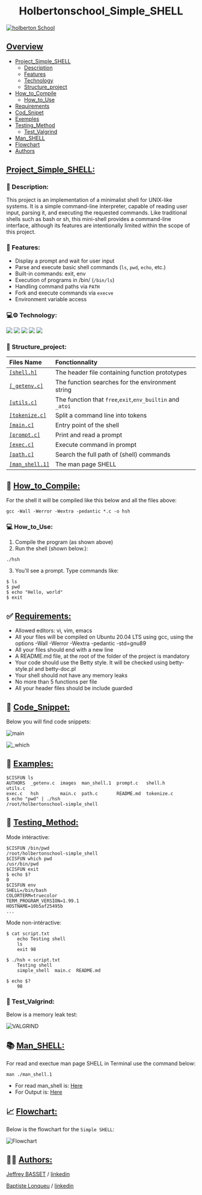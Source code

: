 # <center>**Holbertonschool_Simple_SHELL**</center>
[![holberton School](https://github.com/lnqbat/holbertonschool-simple_shell/blob/dev/Image/Holberton.png)](https://www.holbertonschool.fr/)

## <ins>Overview
- [Project_Simple_SHELL](#project_simple_shell)
    - [Description](#-description)
    - [Features](#-features)
    - [Technology](#️-technology)
    - [Structure_project](#-structure_project)
- [How_to_Compile](#-how_to_compile)
    - [How_to_Use](#-how_to_use)
- [Requirements](#-requirements)
- [Cod_Snipet](#-cod_snipet)
- [Exemples](#-exemples)
- [Testing_Method](#-testing_method)
    - [Test_Valgrind](#-test_valgrind)
- [Man_SHELL](#-man_shell)
- [Flowchart](#--flowchart)
- [Authors](#-authors)
## <ins>Project_Simple_SHELL:
### 🧠 Description:
This project is an implementation of a minimalist shell for UNIX-like systems. It is a simple command-line interpreter, capable of reading user input, parsing it, and executing the requested commands. Like traditional shells such as bash or sh, this mini-shell provides a command-line interface, although its features are intentionally limited within the scope of this project.
### 🚀 Features:
- Display a prompt and wait for user input
- Parse and execute basic shell commands (`ls`, `pwd`, `echo`, etc.)
- Built-in commands: exit, env
- Execution of programs in /bin/ (`/bin/ls`)
- Handling command paths via `PATH`
- Fork and execute commands via `execve`
- Environment variable access
### 💻⚙️ Technology:
![](https://img.shields.io/badge/C-00599C?style=for-the-badge&logo=c&>logoColor=white) 
![](https://img.shields.io/badge/VIM-%2311AB00.svg?&style=for-the-badge&logo=vim&logoColor=white)
![](https://img.shields.io/badge/Slack-4A154B?style=for-the-badge&logo=slack&logoColor=white)
![](https://img.shields.io/badge/Linux-FCC624?style=for-the-badge&logo=linux&logoColor=black)
![](https://img.shields.io/badge/GitHub-100000?style=for-the-badge&logo=github&logoColor=white)

### 📁 Structure_project:
|                                       Files Name                                              |                     Fonctionnality                      |
| :---------                                                                                    |:-------------                                           |
|[`[shell.h]`](https://github.com/lnqbat/holbertonschool-simple_shell/blob/main/shell.h)        |The header file containing function prototypes           |
|[`[_getenv.c]`](https://github.com/lnqbat/holbertonschool-simple_shell/blob/main/_getenv.c)    |The function searches for the environment string         |
|[`[utils.c]`](https://github.com/lnqbat/holbertonschool-simple_shell/blob/main/utils.c)        |The function that `free`,`exit`,`env_builtin` and `_atoi`|
|[`[tokenize.c]`](https://github.com/lnqbat/holbertonschool-simple_shell/blob/main/tokenize.c)  |Split a command line into tokens                         |
|[`[main.c]`](https://github.com/lnqbat/holbertonschool-simple_shell/blob/main/main.c)          |Entry point of the shell                                 |
|[`[prompt.c]`](https://github.com/lnqbat/holbertonschool-simple_shell/blob/main/prompt.c)      |Print and read a prompt                                  |
|[`[exec.c]`](https://github.com/lnqbat/holbertonschool-simple_shell/blob/main/exec.c)          |Execute command in prompt                                |
|[`[path.c]`](https://github.com/lnqbat/holbertonschool-simple_shell/blob/main/path.c)          |Search the full path of (shell) commands                 |
|[`[man_shell.1]`](https://github.com/lnqbat/holbertonschool-simple_shell/blob/main/man_shell.1)|The man page SHELL                                       |

## 💾 <ins>How_to_Compile:
For the shell it will be compiled like this below and all the files above:

```
gcc -Wall -Werror -Wextra -pedantic *.c -o hsh
```
### 💻 How_to_Use:
1. Compile the program (as shown above)
2. Run the shell (shown below.):
```
./hsh
```
3. You'll see a prompt. Type commands like:
```
$ ls
$ pwd
$ echo "Hello, world"
$ exit
```
## ✅ <ins>Requirements:
- Allowed editors: vi, vim, emacs
- All your files will be compiled on Ubuntu 20.04 LTS using gcc, using the options -Wall -Werror -Wextra -pedantic -std=gnu89
- All your files should end with a new line
- A README.md file, at the root of the folder of the project is mandatory
- Your code should use the Betty style. It will be checked using betty-style.pl and betty-doc.pl
- Your shell should not have any memory leaks
- No more than 5 functions per file
- All your header files should be include guarded
## 📝 <ins>Code_Snippet:
Below you will find code snippets:

![main](https://github.com/lnqbat/holbertonschool-simple_shell/blob/main/images/screen_main.png)

![_which](https://github.com/lnqbat/holbertonschool-simple_shell/blob/main/images/screen_which.png)
## 🔄 <ins>Examples:
```
$CISFUN ls
AUTHORS  _getenv.c  images  man_shell.1  prompt.c   shell.h     utils.c
exec.c   hsh        main.c  path.c       README.md  tokenize.c
$ echo "pwd" | ./hsh
/root/holbertonschool-simple_shell
```
## 🧪 <ins>Testing_Method:
Mode intéractive:
```
$CISFUN /bin/pwd
/root/holbertonschool-simple_shell
$CISFUN which pwd
/usr/bin/pwd
$CISFUN exit
$ echo $?
0
$CISFUN env
SHELL=/bin/bash
COLORTERM=truecolor
TERM_PROGRAM_VERSION=1.99.1
HOSTNAME=10b5af25495b
...
```
Mode non-intéractive:
```
$ cat script.txt
    echo Testing shell
    ls
    exit 98

$ ./hsh < script.txt
    Testing shell
    simple_shell  main.c  README.md

$ echo $?
    98 
```
### 💨 Test_Valgrind:
Below is a memory leak test:

![VALGRIND](https://github.com/lnqbat/holbertonschool-simple_shell/blob/main/images/valgind_shell.png)
## 📚 <ins>Man_SHELL:
For read and exectue man page SHELL in Terminal use the command below:
```
man ./man_shell.1
```
- For read man_shell is: [Here](https://github.com/lnqbat/holbertonschool-simple_shell/blob/main/man_shell.1)
- For Output is: [Here](https://github.com/lnqbat/holbertonschool-simple_shell/blob/main/images/screen_man.png)
## 📈 <ins> Flowchart:
Below is the flowchart for the `Simple SHELL`:

![Flowchart](https://github.com/lnqbat/holbertonschool-simple_shell/blob/main/images/flowchart_shell.jpg)
## 🧑‍💻 <ins>Authors:
[Jeffrey BASSET](https://github.com/JeffToken31) / [linkedin](https://www.linkedin.com/in/jeffrey-basset/)

[Baptiste Lonqueu](https://github.com/lnqbat) / [linkedin](https://www.linkedin.com/in/baptiste-lonqueu-9a9b79202/)